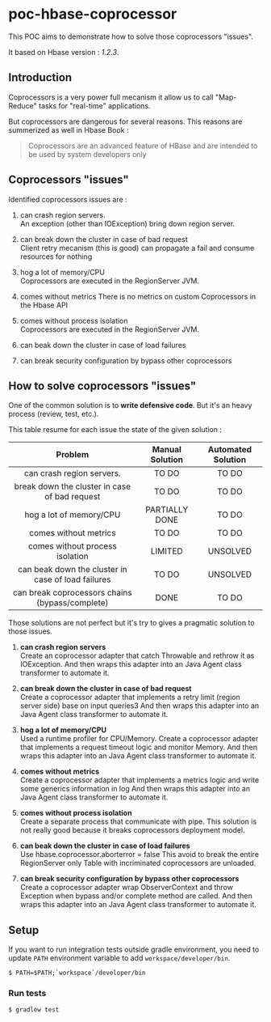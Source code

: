 # poc-hbase-coprocessor

This POC aims to demonstrate how to solve those coprocessors "issues".

It based on Hbase version : *1.2.3*.

## Introduction

Coprocessors is a very power full mecanism it allow us to call "Map-Reduce" 
tasks for "real-time" applications.

But coprocessors are dangerous for several reasons. 
This reasons are summerized as well in Hbase Book :

> Coprocessors are an advanced feature of HBase and are intended to be used by system developers only


## Coprocessors "issues"

Identified coprocessors issues are :

1. can crash region servers.   
   An exception (other than IOException) bring down region server.
   
1. can break down the cluster in case of bad request  
  Client retry mecanism (this is good) can propagate a fail and consume resources for nothing
   
1. hog a lot of memory/CPU   
   Coprocessors are executed in the RegionServer JVM.
   
1. comes without metrics 
   There is no metrics on custom Coprocessors in the Hbase API
      
1. comes without process isolation   
   Coprocessors are executed in the RegionServer JVM.
   
1. can beak down the cluster in case of load failures  

1. can break security configuration by bypass other coprocessors
    
## How to solve coprocessors "issues"
 
One of the common solution is to __write defensive code__.
But it's an heavy process (review, test, etc.).

This table resume for each issue the state of the given solution :

|                       Problem                      | Manual Solution  | Automated Solution |
|:--------------------------------------------------:|:----------------:|:------------------:|
| can crash region servers.                          | TO DO            | TO DO              |
| break down the cluster in case of bad request      | TO DO            | TO DO              |
| hog a lot of memory/CPU                            | PARTIALLY DONE   | TO DO	             |
| comes without metrics                              | TO DO            | TO DO              |
| comes without process isolation                    | LIMITED          | UNSOLVED           |
| can beak down the cluster in case of load failures | TO DO            | UNSOLVED           |
| can break coprocessors chains (bypass/complete)    | DONE             | TO DO  			 |


Those solutions are not perfect but it's try to gives a pragmatic solution to those issues.

1. __can crash region servers__    
	Create an coprocessor adapter that catch Throwable and rethrow it as IOException.
	And then wraps this adapter into an Java Agent class transformer to automate it.
	   
1. __can break down the cluster in case of bad request__  
	Create a coprocessor adapter that implements a retry limit (region server side) base on input queries3
	And then wraps this adapter into an Java Agent class transformer to automate it.
   
1. __hog a lot of memory/CPU__   
	Used a runtime profiler for CPU/Memory.
	Create a coprocessor adapter that implements a request timeout logic and monitor Memory.
	And then wraps this adapter into an Java Agent class transformer to automate it.
   
1. __comes without metrics__  
	Create a coprocessor adapter that implements a metrics logic and write some generics information in log
	And then wraps this adapter into an Java Agent class transformer to automate it.
      
1. __comes without process isolation__  
	Create a separate process that communicate with pipe.
	This solution is not really good because it breaks coprocessors deployment model.
	   
1. __can beak down the cluster in case of load failures__  
	Use hbase.coprocessor.aborterror = false
	This avoid to break the entire RegionServer only Table with incriminated coprocessors are unloaded.

1. __can break security configuration by bypass other coprocessors__  
	Create a coprocessor adapter wrap ObserverContext and throw Exception when bypass and/or complete method are called.
	And then wraps this adapter into an Java Agent class transformer to automate it.

## Setup

If you want to run integration tests outside gradle environment, 
you need to update `PATH` environment variable to add `workspace/developer/bin`.
```shell 
$ PATH=$PATH;`workspace`/developer/bin
```
    
### Run tests
```shell 
$ gradlew test
```
